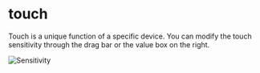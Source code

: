 # touch

Touch is a unique function of a specific device. You can modify the touch sensitivity through the drag bar or the value box on the right.

![Sensitivity](./img/touch.jpg)